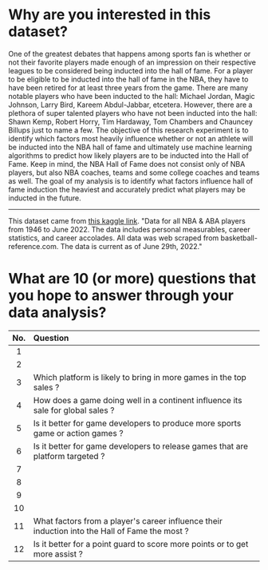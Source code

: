 # Why are you interested in this dataset?

One of the greatest debates that happens among sports fan is whether or not their favorite players made enough of an impression on their respective leagues to be considered being inducted into the hall of fame. For a player to be eligible to be inducted into the hall of fame in the NBA, they have to have been retired for at least three years from the game. There are many notable players who have been inducted to the hall: Michael Jordan, Magic Johnson, Larry Bird, Kareem Abdul-Jabbar, etcetera. However, there are a plethora of super talented players who have not been inducted into the hall: Shawn Kemp, Robert Horry, Tim Hardaway, Tom Chambers and Chauncey Billups just to name a few. The objective of this research experiment is to identify which factors most heavily influence whether or not an athlete will be inducted into the NBA hall of fame and ultimately use machine learning algorithms to predict how likely players are to be inducted into the Hall of Fame. Keep in mind, the NBA Hall of Fame does not consist only of NBA players, but also NBA coaches, teams and some college coaches and teams as well. The goal of my analysis is to identify what factors influence hall of fame induction the heaviest and accurately predict what players may be inducted in the future.

---

This dataset came from [this kaggle link](https://www.kaggle.com/datasets/ryanschubertds/all-nba-aba-players-bio-stats-accolades). "Data for all NBA & ABA players from 1946 to June 2022. The data includes personal measurables, career statistics, and career accolades. All data was web scraped from basketball-reference.com. The data is current as of June 29th, 2022."

# What are 10 (or more) questions that you hope to answer through your data analysis?

No. | Question
:-:|:-
1 | 
2 | 
3 | Which platform is likely to bring in more games in the top sales ?
4 | How does a game doing well in a continent influence its sale for global sales ?
5 | Is it better for game developers to produce more sports game or action games ?
6 | Is it better for game developers to release games that are platform targeted ?
7 | 
8 | 
9 | 
10 | 
11 | What factors from a player's career influence their induction into the Hall of Fame the most ?
12 | Is it better for a point guard to score more points or to get more assist ?